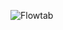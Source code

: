 ![Flowtab](https://user-images.githubusercontent.com/62363395/135937453-c0e3bf1c-f08f-45a8-b405-f2f699debc57.gif)
